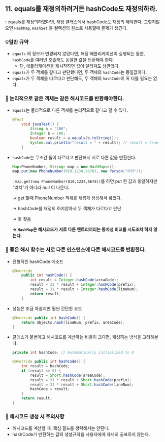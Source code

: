 ## 11. equals를 재정의하려거든 hashCode도 재정의하라.

: equals를 재정의하였다면, 해당 클래스에서 hashCode도 재정의 해야한다. 그렇지않으면 `HashMap`, `HashSet` 등 컬렉션의 원소로 사용할때 문제가 생긴다.

### 💡일반 규약

- `equals` 의 정보가 변경되지 않았다면, 해당 애플리케이션이 실행되는 동안, `hashCode`를 여러번 호출해도 동일한 값을 반환해야 한다.
    - 단, 애플리케이션을 재시작하면 값이 달라져도 상관없다.
- `equals`가 두 객체를 같다고 판단했다면, 두 객체의 `hashCode`는 동일값이다.
- `equals`가 두 객체를 다르다고 판단해도, 두 객체의 `hashCode`이 꼭 다를 필요는 없다.

### 🧭 논리적으로 같은 객체는 같은 해시코드를 반환해야한다.

- `equals`는 물리적으로 다른 객체를 논리적으로 같다고 할 수 있다.

    ```java
    @Test
        void javaTest() {
            String a = "100";
            Integer b = 100;
            boolean result = a.equals(b.toString());
            System.out.println("result = " + result); // result = true
        }
    ```

- `hashCode`는 무조건 둘이 다르다고 판단해서 서로 다른 값을 반환한다.

    ```java
    Map<PhoneNumber, String> map = new HashMap<>();
    map.put(new PhoneNumber(010,1234,5678), new Person("리치"));
    ```

  : `map.get(new PhoneNumber(010,1234,5678))`를 하면 put 한 값과 동일하지만 “리치”가 아니라 null 이 나온다.

  → get 할때 PhoneNumber 객체를 새롭게 생성해서 넣었다.

  → hashCode를 재정의 하지않아서 두 객체가 다르다고 판단

  → 못 찾음

  **→ `HashMap`은 해시코드가 서로 다른 엔트리끼리는 동치성 비교를 시도조차 하지 않는다.**


### 🧭 좋은 해시 함수는 서로 다른 인스턴스에 다른 해시코드를 반환한다.

- 전형적인 hashCode 메소드

    ```java
    @Override
        public int hashCode() {
            int result = Integer.hashCode(areaCode);
            result = 31 * result + Integer.hashCode(prefix);
            result = 31 * result + Integer.hashCode(lineNum);
            return result;
        }
    ```

- 성능은 조금 아쉽지만 훨씬 간단한 코드

    ```java
    @Override public int hashCode() {
    	return Objects.hash(lineNum, prefix, areaCode);
    }
    ```

- 클래스가 불변이고 해시코드를 계산하는 비용이 크다면, 캐싱하는 방식을 고려해본다.

    ```java
    private int hashCode; // Automatically initialized to 0
    
    @Override public int hashCode() {
    	int result = hashCode;
    	if (result == 0) {
    		result = Short.hashCode(areaCode);
    		result = 31 * result + Short.hashCode(prefix);
    		result = 31 * result + Short.hashCode(lineNum);
    		hashCode = result;
    	}
    	return result;
    }
    ```


### 🧭 해시코드 생성 시 주의사항

- 해시코드를 계산할 때, 핵심 필드를 생략해서는 안된다.
- hashCode가 반환하는 값의 생성규칙을 사용자에게 자세히 공표하지 않는다.